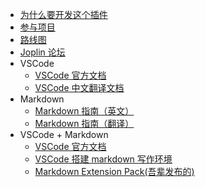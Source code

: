 - [为什么要开发这个插件](zh-cn/_navbar/other/why.md)
- [参与项目](zh-cn/_navbar/other/dev.md)
- [路线图](zh-cn/_navbar/other/roadmap.md)
- [Joplin 论坛](https://discourse.joplinapp.org/)
- VSCode
  - [VSCode 官方文档](https://code.visualstudio.com/docs)
  - [VSCode 中文翻译文档](https://jeasonstudio.gitbooks.io/vscode-cn-doc/)
- Markdown
  - [Markdown 指南（英文）](https://www.markdownguide.org/)
  - [Markdown 指南（翻译）](https://www.markdown.xyz/)
- VSCode + Markdown
  - [VSCode 官方文档](https://code.visualstudio.com/docs/languages/markdown)
  - [VSCode 搭建 markdown 写作环境](https://blog.rxliuli.com/p/43851eb5/)
  - [Markdown Extension Pack(吾辈发布的)](https://marketplace.visualstudio.com/items?itemName=rxliuli.markdown-extension-pack)
